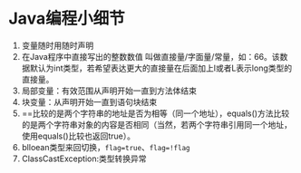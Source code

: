 # Java编程小细节
1. 变量随时用随时声明 
2. 在Java程序中直接写出的整数数值 叫做直接量/字面量/常量，如：66。该数据默认为int类型，若希望表达更大的直接量在后面加上l或者L表示long类型的直接量。
3. 局部变量：有效范围从声明开始一直到方法体结束
4. 块变量：从声明开始一直到语句块结束
5. ==比较的是两个字符串的地址是否为相等（同一个地址），equals()方法比较的是两个字符串对象的内容是否相同（当然，若两个字符串引用同一个地址，使用equals()比较也返回true）。
6. blloean类型来回切换，`flag=true`、`flag=!flag`
7. ClassCastException:类型转换异常
























































